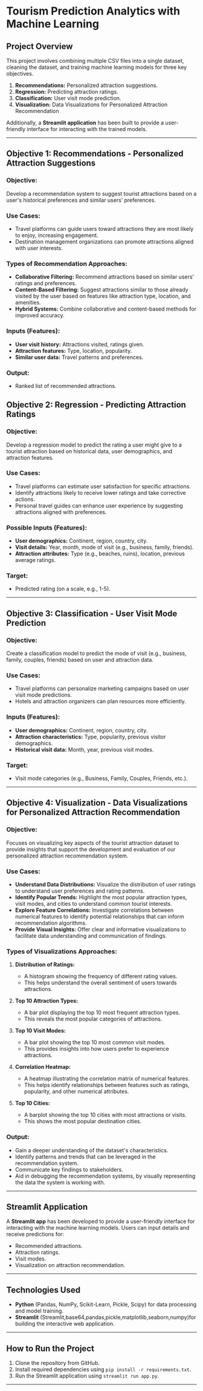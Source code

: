 # Tourism Prediction Analytics with Machine Learning

## Project Overview
This project involves combining multiple CSV files into a single dataset, cleaning the dataset, and training machine learning models for three key objectives.

1. **Recommendations:** Personalized attraction suggestions.
2. **Regression:** Predicting attraction ratings.
3. **Classification:** User visit mode prediction.
4. **Visualization:** Data Visualizations for Personalized Attraction Recommendation

Additionally, a **Streamlit application** has been built to provide a user-friendly interface for interacting with the trained models.

---

## Objective 1: Recommendations - Personalized Attraction Suggestions

### **Objective:**
Develop a recommendation system to suggest tourist attractions based on a user's historical preferences and similar users’ preferences.

### **Use Cases:**
- Travel platforms can guide users toward attractions they are most likely to enjoy, increasing engagement.
- Destination management organizations can promote attractions aligned with user interests.

### **Types of Recommendation Approaches:**
- **Collaborative Filtering:** Recommend attractions based on similar users' ratings and preferences.
- **Content-Based Filtering:** Suggest attractions similar to those already visited by the user based on features like attraction type, location, and amenities.
- **Hybrid Systems:** Combine collaborative and content-based methods for improved accuracy.

### **Inputs (Features):**
- **User visit history:** Attractions visited, ratings given.
- **Attraction features:** Type, location, popularity.
- **Similar user data:** Travel patterns and preferences.

### **Output:**
- Ranked list of recommended attractions.

## Objective 2: Regression - Predicting Attraction Ratings

### **Objective:**
Develop a regression model to predict the rating a user might give to a tourist attraction based on historical data, user demographics, and attraction features.

### **Use Cases:**
- Travel platforms can estimate user satisfaction for specific attractions.
- Identify attractions likely to receive lower ratings and take corrective actions.
- Personal travel guides can enhance user experience by suggesting attractions aligned with preferences.

### **Possible Inputs (Features):**
- **User demographics:** Continent, region, country, city.
- **Visit details:** Year, month, mode of visit (e.g., business, family, friends).
- **Attraction attributes:** Type (e.g., beaches, ruins), location, previous average ratings.

### **Target:**
- Predicted rating (on a scale, e.g., 1-5).

---

## Objective 3: Classification - User Visit Mode Prediction

### **Objective:**
Create a classification model to predict the mode of visit (e.g., business, family, couples, friends) based on user and attraction data.

### **Use Cases:**
- Travel platforms can personalize marketing campaigns based on user visit mode predictions.
- Hotels and attraction organizers can plan resources more efficiently.

### **Inputs (Features):**
- **User demographics:** Continent, region, country, city.
- **Attraction characteristics:** Type, popularity, previous visitor demographics.
- **Historical visit data:** Month, year, previous visit modes.

### **Target:**
- Visit mode categories (e.g., Business, Family, Couples, Friends, etc.).

---

## Objective 4: Visualization - Data Visualizations for Personalized Attraction Recommendation

### **Objective:**
Focuses on visualizing key aspects of the tourist attraction dataset to provide insights that support the development and evaluation of our personalized attraction recommendation system.

### **Use Cases:**
- **Understand Data Distributions:** Visualize the distribution of user ratings to understand user preferences and rating patterns.
- **Identify Popular Trends:** Highlight the most popular attraction types, visit modes, and cities to understand common tourist interests.
- **Explore Feature Correlations:** Investigate correlations between numerical features to identify potential relationships that can inform recommendation algorithms.
- **Provide Visual Insights:** Offer clear and informative visualizations to facilitate data understanding and communication of findings.

### **Types of Visualizations Approaches:**
1.  **Distribution of Ratings:**
    * A histogram showing the frequency of different rating values.
    * This helps understand the overall sentiment of users towards attractions.

2.  **Top 10 Attraction Types:**
    * A bar plot displaying the top 10 most frequent attraction types.
    * This reveals the most popular categories of attractions.

3.  **Top 10 Visit Modes:**
    * A bar plot showing the top 10 most common visit modes.
    * This provides insights into how users prefer to experience attractions.

4.  **Correlation Heatmap:**
    * A heatmap illustrating the correlation matrix of numerical features.
    * This helps identify relationships between features such as ratings, popularity, and other numerical attributes.

5.  **Top 10 Cities:**
    * A barplot showing the top 10 cities with most attractions or visits.
    * This shows the most popular destination cities.

### **Output:**
- Gain a deeper understanding of the dataset's characteristics.
- Identify patterns and trends that can be leveraged in the recommendation system.
- Communicate key findings to stakeholders.
- Aid in debugging the recommendation systems, by visually representing the data the system is working with.

---

## Streamlit Application

A **Streamlit app** has been developed to provide a user-friendly interface for interacting with the machine learning models. Users can input details and receive predictions for:
- Recommended attractions.
- Attraction ratings.
- Visit modes.
- Visualization on attraction recommendation.

---

## Technologies Used

- **Python** (Pandas, NumPy, Scikit-Learn, Pickle, Scipy) for data processing and model training.
- **Streamlit** (Streamlit,base64,pandas,pickle,matplotlib,seaborn,numpy)for building the interactive web application.

---

## How to Run the Project

1. Clone the repository from GitHub.
2. Install required dependencies using `pip install -r requirements.txt`.
4. Run the Streamlit application using `streamlit run app.py`.

---
